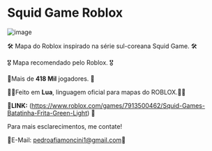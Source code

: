 #  Squid Game Roblox

 ![image](https://github.com/user-attachments/assets/9b7d24da-d2ea-4089-aaf0-a9ba3ea6b8bc)

🛠 Mapa do Roblox inspirado na série sul-coreana Squid Game. 🛠

🎖 Mapa recomendado pelo Roblox. 🎖

🎉Mais de **418 Mil** jogadores. 🎉

👨‍💻Feito em **Lua**, linguagem oficial para mapas do ROBLOX.👨‍💻

🔗**LINK:** (https://www.roblox.com/games/7913500462/Squid-Games-Batatinha-Frita-Green-Light) 🔗

Para mais esclarecimentos, me contate!

📩E-Mail: pedroafiamoncini1@gmail.com📩
